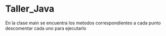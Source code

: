 # Taller_Java

En la clase main se encuentra los metodos correspondientes a cada punto descomentar cada uno para ejecutarlo
